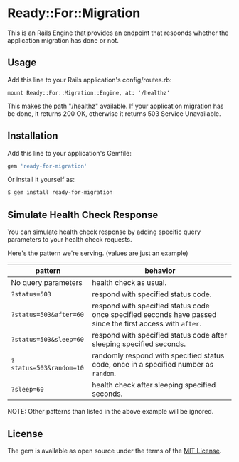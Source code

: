# Ready::For::Migration

This is an Rails Engine that provides an endpoint that responds whether the application migration has done or not.

## Usage

Add this line to your Rails application's config/routes.rb:

```
mount Ready::For::Migration::Engine, at: '/healthz'

```

This makes the path "/healthz" available.
If your application migration has be done, it returns 200 OK, otherwise it returns 503 Service Unavailable.


## Installation

Add this line to your application's Gemfile:

```ruby
gem 'ready-for-migration'
```

Or install it yourself as:

```bash
$ gem install ready-for-migration
```

## Simulate Health Check Response

You can simulate health check response by adding specific query parameters to your health check requests.

Here's the pattern we're serving. (values are just an example)

|pattern|behavior|
|--|--|
|No query parameters|health check as usual.|
|`?status=503`|respond with specified status code.|
|`?status=503&after=60`|respond with specified status code once specified seconds have passed since the first access with `after`.|
|`?status=503&sleep=60`|respond with specified status code after sleeping specified seconds.|
|`?status=503&random=10` |randomly respond with specified status code, once in a specified number as `random`.|
|`?sleep=60` |health check after sleeping specified seconds.|

NOTE: Other patterns than listed in the above example will be ignored.

## License
The gem is available as open source under the terms of the [MIT License](https://opensource.org/licenses/MIT).
